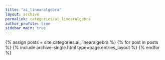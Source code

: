 ```yaml
---
title: "ai_linearalgebra"
layout: archive
permalink: categories/ai_linearalgebra
author_profile: true
sidebar_main: true
---
```



{% assign posts = site.categories.ai_linearalgebra %}
{% for post in posts %} {% include archive-single.html type=page.entries_layout %} {% endfor %}